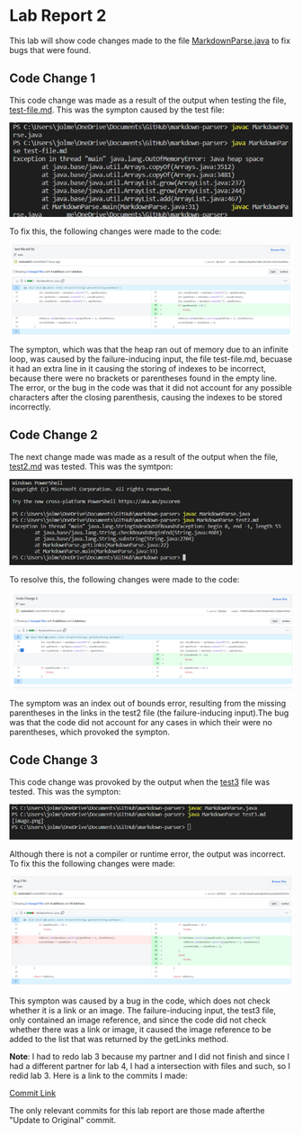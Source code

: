 # Lab Report 2

This lab will show code changes made to the file [MarkdownParse.java](https://github.com/nidhidhamnani/markdown-parser/blob/main/MarkdownParse.java) to fix bugs that were found.

## Code Change 1
This code change was made as a result of the output when testing the file, [test-file.md](https://raw.githubusercontent.com/molmedo3/markdown-parser/main/test-file.md). This was the sympton caused by the test file:

![image](lab2Sympton1.png)

To fix this, the following changes were made to the code:

![image](lab2Bug1Fix.png)

The sympton, which was that the heap ran out of memory due to an infinite loop, was caused by the failure-inducing input, the file test-file.md, becuase it had an extra line in it causing the storing of indexes to be incorrect, because there were no brackets or parentheses found in the empty line. The error, or the bug in the code was that it did not account for any possible characters after the closing parenthesis, causing the indexes to be stored incorrectly.

## Code Change 2

The next change made was made as a result of the output when the file, [test2.md](https://raw.githubusercontent.com/molmedo3/markdown-parser/main/test2.md) was tested. This was the symtpon:

![image](lab2Sympton2.png)

To resolve this, the following changes were made to the code:

![image](Lab2Bug2Fix.png)

The symptom was an index out of bounds error, resulting from the missing parentheses in the links in the test2 file (the failure-inducing input).The bug was that the code did not account for any cases in which their were no parentheses, which provoked the sympton.

## Code Change 3

This code change was provoked by the output when the [test3](https://raw.githubusercontent.com/molmedo3/markdown-parser/main/test3.md) file was tested. This was the sympton:

![image](Lab2Sympton3.png)

Although there is not a compiler or runtime error, the output was incorrect. To fix this the following changes were made:

![image](Lab2Bug3Fix.png)


This sympton was caused by a bug in the code, which does not check whether it is a link or an image. The failure-inducing input, the test3 file, only contained an image reference, and since the code did not check whether there was a link or image, it caused the image reference to be added to the list that was returned by the getLinks method.


**Note**: I had to redo lab 3 because my partner and I did not finish and since I had a different partner for lab 4, I had a intersection with files and such, so I redid lab 3. 
Here is a link to the commits I made:

[Commit Link](https://github.com/molmedo3/markdown-parser/commits/main)

The only relevant commits for this lab report are those made afterthe "Update to Original" commit.